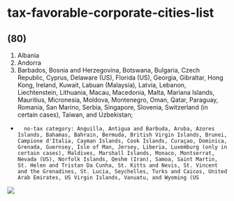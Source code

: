# tax-favorable-corporate-cities-list

## (80)

1. Albania
2. Andorra
3. Barbados, Bosnia and Herzegovina, Botswana, Bulgaria, Czech Republic, Cyprus, Delaware (US), Florida (US), Georgia, Gibraltar, Hong Kong, Ireland, Kuwait, Labuan (Malaysia), Latvia, Lebanon, Liechtenstein, Lithuania, Macau, Macedonia, Malta, Mariana Islands, Mauritius, Micronesia, Moldova, Montenegro, Oman, Qatar, Paraguay, Romania, San Marino, Serbia, Singapore, Slovenia, Switzerland (in certain cases), Taiwan, and Uzbekistan;
-	 	no-tax category: Anguilla, Antigua and Barbuda, Aruba, Azores Islands, Bahamas, Bahrain, Bermuda, British Virgin Islands, Brunei, Campione d'Italia, Cayman Islands, Cook Islands, Curaçao, Dominica, Grenada, Guernsey, Isle of Man, Jersey, Liberia, Luxemburg (only in certain cases), Maldives, Marshall Islands, Monaco, Montserrat, Nevada (US), Norfolk Islands, Qeshm (Iran), Samoa, Saint Martin, St. Helen and Tristan Da Cunha, St. Kitts and Nevis, St. Vincent and the Grenadines, St. Lucia, Seychelles, Turks and Caicos, United Arab Emirates, US Virgin Islands, Vanuatu, and Wyoming (US

![](https://i.pinimg.com/originals/c2/36/67/c23667afcce3385a695728f1b38f9a44.jpg)

